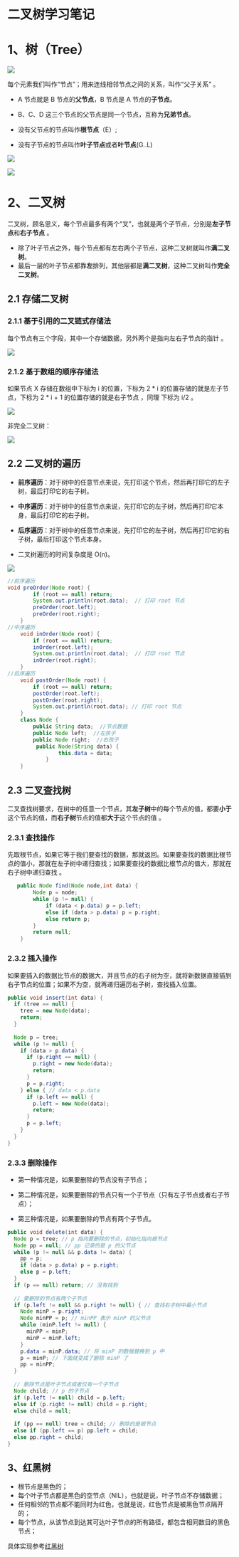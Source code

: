 # 二叉树学习笔记

# 1、树（Tree）

![](树.png)

 每个元素我们叫作“节点”；用来连线相邻节点之间的关系，叫作“父子关系” 。

- A 节点就是 B 节点的**父节点**，B 节点是 A 节点的**子节点**。

- B、C、D 这三个节点的父节点是同一个节点，互称为**兄弟节点**。

- 没有父节点的节点叫作**根节点**（E）;
- 没有子节点的节点叫作**叶子节点**或者**叶节点**(G..L)

![](深度定义.png)

![](深度示例.png)

# 2、二叉树

 二叉树，顾名思义，每个节点最多有两个“叉”，也就是两个子节点，分别是**左子节点**和**右子节点** 。

-  除了叶子节点之外，每个节点都有左右两个子节点，这种二叉树就叫作**满二叉树**。 
- 最后一层的叶子节点都靠**左**排列，其他层都是**满二叉树**，这种二叉树叫作**完全二叉树**。 

## 2.1 存储二叉树

###  2.1.1 基于引用的二叉链式存储法

 每个节点有三个字段，其中一个存储数据，另外两个是指向左右子节点的指针 。

![](链式存储图.png)

### 2.1.2  基于数组的顺序存储法 

 如果节点 X 存储在数组中下标为 i 的位置，下标为 2 * i 的位置存储的就是左子节点，下标为 2 * i + 1 的位置存储的就是右子节点 ，同理 下标为 i/2 。

![](顺序存储图.png)

非完全二叉树：

![](非完全二叉树图.png)

## 2.2 二叉树的遍历

- **前序遍历**：对于树中的任意节点来说，先打印这个节点，然后再打印它的左子树，最后打印它的右子树。

- **中序遍历**：对于树中的任意节点来说，先打印它的左子树，然后再打印它本身，最后打印它的右子树。

- **后序遍历**：对于树中的任意节点来说，先打印它的左子树，然后再打印它的右子树，最后打印这个节点本身。

-  二叉树遍历的时间复杂度是 O(n)。

  ![](二叉树遍历.png)

```java
//前序遍历
void preOrder(Node root) {
        if (root == null) return;
        System.out.println(root.data);  // 打印 root 节点
        preOrder(root.left);
        preOrder(root.right);
    }
//中序遍历
    void inOrder(Node root) {
        if (root == null) return;
        inOrder(root.left);
        System.out.println(root.data);  // 打印 root 节点
        inOrder(root.right);
    }
//后序遍历
    void postOrder(Node root) {
        if (root == null) return;
        postOrder(root.left);
        postOrder(root.right);
        System.out.println(root.data); // 打印 root 节点
    }
    class Node {
        public String data;  //节点数据
        public Node left;  //左孩子
        public Node right;  //右孩子
         public Node(String data) {
                this.data = data;
            }
    }
```

## 2.3 二叉查找树

 二叉查找树要求，在树中的任意一个节点，其**左子树**中的每个节点的值，都要**小于**这个节点的值，而**右子树**节点的值都**大于**这个节点的值 。

### 2.3.1 查找操作

 先取根节点，如果它等于我们要查找的数据，那就返回。如果要查找的数据比根节点的值小，那就在左子树中递归查找；如果要查找的数据比根节点的值大，那就在右子树中递归查找 。

```java
   public Node find(Node node,int data) {
        Node p = node;
        while (p != null) {
            if (data < p.data) p = p.left;
            else if (data > p.data) p = p.right;
            else return p;
        }
        return null;
    }
```

### 2.3.2 插入操作

 如果要插入的数据比节点的数据大，并且节点的右子树为空，就将新数据直接插到右子节点的位置；如果不为空，就再递归遍历右子树，查找插入位置。 

```java
public void insert(int data) {
  if (tree == null) {
    tree = new Node(data);
    return;
  }
 
  Node p = tree;
  while (p != null) {
    if (data > p.data) {
      if (p.right == null) {
        p.right = new Node(data);
        return;
      }
      p = p.right;
    } else { // data < p.data
      if (p.left == null) {
        p.left = new Node(data);
        return;
      }
      p = p.left;
    }
  }
}
```

### 2.3.3 删除操作

- 第一种情况是，如果要删除的节点没有子节点；

- 第二种情况是，如果要删除的节点只有一个子节点（只有左子节点或者右子节点）；

- 第三种情况是，如果要删除的节点有两个子节点。

```java
public void delete(int data) {
  Node p = tree; // p 指向要删除的节点，初始化指向根节点
  Node pp = null; // pp 记录的是 p 的父节点
  while (p != null && p.data != data) {
    pp = p;
    if (data > p.data) p = p.right;
    else p = p.left;
  }
  if (p == null) return; // 没有找到
 
  // 要删除的节点有两个子节点
  if (p.left != null && p.right != null) { // 查找右子树中最小节点
    Node minP = p.right;
    Node minPP = p; // minPP 表示 minP 的父节点
    while (minP.left != null) {
      minPP = minP;
      minP = minP.left;
    }
    p.data = minP.data; // 将 minP 的数据替换到 p 中
    p = minP; // 下面就变成了删除 minP 了
    pp = minPP;
  }
 
  // 删除节点是叶子节点或者仅有一个子节点
  Node child; // p 的子节点
  if (p.left != null) child = p.left;
  else if (p.right != null) child = p.right;
  else child = null;
 
  if (pp == null) tree = child; // 删除的是根节点
  else if (pp.left == p) pp.left = child;
  else pp.right = child;
}
```



## 3、红黑树

- 根节点是黑色的；
- 每个叶子节点都是黑色的空节点（NIL），也就是说，叶子节点不存储数据；
- 任何相邻的节点都不能同时为红色，也就是说，红色节点是被黑色节点隔开的；
- 每个节点，从该节点到达其可达叶子节点的所有路径，都包含相同数目的黑色节点；

具体实现参考[红黑树](红黑树（下）.pdf)

